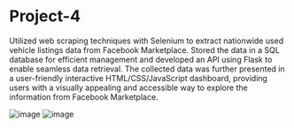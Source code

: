 # Project-4

Utilized web scraping techniques with Selenium to extract nationwide used vehicle listings data from Facebook Marketplace. Stored the data in a SQL database for efficient management and developed an API using Flask to enable seamless data retrieval. The collected data was further presented in a user-friendly interactive HTML/CSS/JavaScript dashboard, providing users with a visually appealing and accessible way to explore the information from Facebook Marketplace.

![image](https://github.com/pietrostolf/Project-4/assets/124335112/2737ae62-73c4-47f0-ad58-4dcec3c84634)
![image](https://github.com/pietrostolf/Project-4/assets/124335112/46c1daf8-95eb-4b77-aff7-ae8a6a6b1048)


